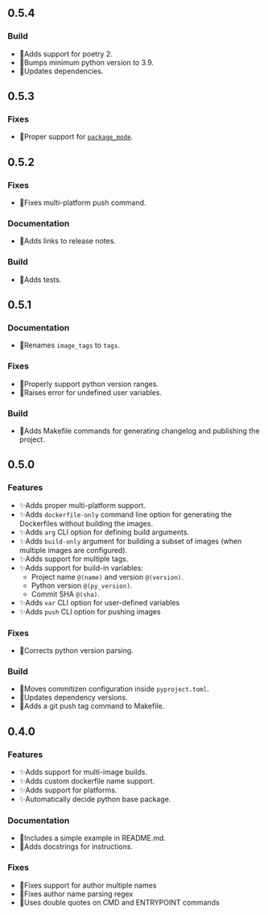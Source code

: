 ## 0.5.4

### Build

- 🔧Adds support for poetry 2.
- 🔧Bumps minimum python version to 3.9.
- 🔧Updates dependencies.

## 0.5.3

### Fixes

- 🐛Proper support for [`package_mode`](https://python-poetry.org/docs/pyproject#package-mode).

## 0.5.2

### Fixes

- 🐛Fixes multi-platform push command.

### Documentation

- 📜Adds links to release notes.

### Build

- 🔧Adds tests.


## 0.5.1

### Documentation

- 📜Renames `image_tags` to `tags`.

### Fixes

- 🐛Properly support python version ranges.
- 🐛Raises error for undefined user variables.

### Build

- 🔧Adds Makefile commands for generating changelog and publishing the project.

## 0.5.0

### Features

- ✨Adds proper multi-platform support.
- ✨Adds `dockerfile-only` command line option for generating the Dockerfiles without building the images.
- ✨Adds `arg` CLI option for defining build arguments.
- ✨Adds `build-only` argument for building a subset of images (when multiple images are configured).
- ✨Adds support for multiple tags.
- ✨Adds support for build-in variables:
  - Project name `@(name)` and version `@(version)`.
  - Python version `@(py_version)`.
  - Commit SHA `@(sha)`.
- ✨Adds `var` CLI option for user-defined variables
- ✨Adds `push` CLI option for pushing images

### Fixes

- 🐛Corrects python version parsing.

### Build

- 🔧Moves commitizen configuration inside `pyproject.toml`.
- 🔧Updates dependency versions.
- 🔧Adds a git push tag command to Makefile.


## 0.4.0

### Features

- ✨Adds support for multi-image builds.
- ✨Adds custom dockerfile name support.
- ✨Adds support for platforms.
- ✨Automatically decide python base package.

### Documentation

- 📜Includes a simple example in README.md.
- 📜Adds docstrings for instructions.

### Fixes

- 🐛Fixes support for author multiple names
- 🐛Fixes author name parsing regex
- 🐛Uses double quotes on CMD and ENTRYPOINT commands
